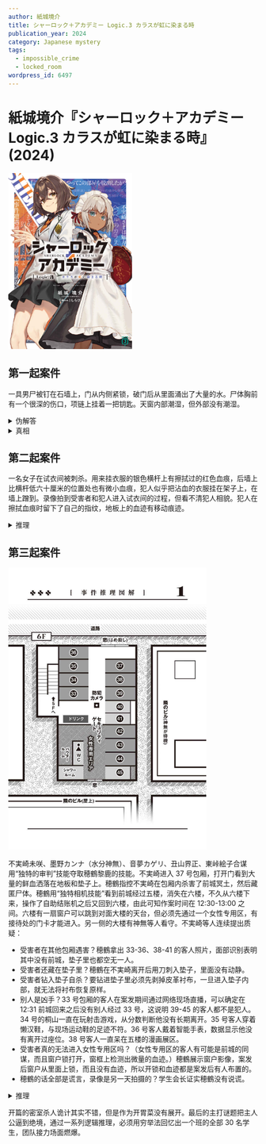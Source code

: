 ```yaml
---
author: 紙城境介
title: シャーロック＋アカデミー Logic.3 カラスが虹に染まる時
publication_year: 2024
category: Japanese mystery
tags:
  - impossible_crime
  - locked_room
wordpress_id: 6497
---
```


# 紙城境介『シャーロック＋アカデミー Logic.3 カラスが虹に染まる時』(2024)

<img src=images/2024_cover.jpg width=250/>

## 第一起案件

一具男尸被钉在石墙上，门从内侧紧锁，破门后从里面涌出了大量的水。尸体胸前有一个很深的伤口，项链上挂着一把钥匙。天窗内部潮湿，但外部没有潮湿。

<details><summary>伪解答</summary>
罪犯将地下室灌满水，然后靠浮在水面上，从原本够不着的天窗逃出。
</details>

<details><summary>真相</summary>
犯人取下书架上的书，钻进腾出的空隙里，利用书架内残留的空气，藏在被水淹没的房间里。密室打开后，书架被洪水冲到走廊外面，他从书架下面爬出。
</details>

## 第二起案件

一名女子在试衣间被刺杀。用来挂衣服的银色横杆上有擦拭过的红色血痕，后墙上比横杆低六十厘米的位置处也有微小血痕，犯人似乎把沾血的衣服挂在架子上，在墙上蹭到。录像拍到受害者和犯人进入试衣间的过程，但看不清犯人相貌。犯人在擦拭血痕时留下了自己的指纹，地板上的血迹有移动痕迹。

<details><summary>推理</summary>
犯人戴着手套用刀刺杀了受害者，随后用沾血的手触碰了墙壁，留下了血痕。犯人摘下手套是为了操作智能手机，地上的血迹说明犯人站在血泊处停留了一段时间操作手机。犯人脱掉衣服是为了摘下手套，这说明犯人穿着连体紧身衣。隔壁区域有专英雄秀剧场，犯人扮演英雄人物。
</details>

## 第三起案件

<img src=images/2024_map.jpg width=400/>

不実崎未咲、墨野カンナ（水分神無）、音夢カゲリ、丑山界正、東峠絵子合谋用“独特的审判”技能夺取穂鶴黎鹿的技能。不実崎进入 37 号包厢，打开门看到大量的鲜血洒落在地板和垫子上。穂鶴指控不実崎在包厢内杀害了前城冥土，然后藏匿尸体。穂鶴用“独特相机技能”看到前城经过五楼，消失在六楼，不久从六楼下来，操作了自助结账机之后又回到六楼，由此可知作案时间在 12:30-13:00 之间。六楼有一扇窗户可以跳到对面大楼的天台，但必须先通过一个女性专用区，有接待处的门卡才能进入。另一侧的大楼有神無等人看守。不実崎等人连续提出质疑：
* 受害者在其他包厢遇害？穂鶴拿出 33-36、38-41 的客人照片，面部识别表明其中没有前城，垫子里也都空无一人。
* 受害者还藏在垫子里？穂鶴在不実崎离开后用刀刺入垫子，里面没有动静。
* 受害者钻入垫子自杀？要钻进垫子里必须先剥掉皮革衬布，一旦进入垫子内部，就无法将衬布恢复原样。
* 别人是凶手？33 号包厢的客人在案发期间通过网络现场直播，可以确定在 12:31 前城回来之后没有别人经过 33 号，这说明 39-45 的客人都不是犯人。34 号的桐山一直在玩射击游戏，从分数判断他没有长期离开。35 号客人穿着懒汉鞋，与现场运动鞋的足迹不符。36 号客人戴着智能手表，数据显示他没有离开过座位。38 号客人一直呆在五楼的漫画展区。
* 受害者真的无法进入女性专用区吗？（女性专用区的客人有可能是前城的同谋，而且窗户锁打开，窗框上检测出微量的血迹。）穂鶴展示窗户影像，案发后窗户从里面上锁，而且没有血迹，所以开锁和血迹都是案发后有人布置的。
* 穂鶴的话全部是谎言，录像是另一天拍摄的？学生会长证实穂鶴没有说谎。

<details><summary>推理</summary>
从六楼下来的前城冥土是另一人变装，等他回到六楼后解除伪装，就变成了另外一人。六楼包厢的客人中只有桐山巧一人素颜，所以是他伪装成前城。按照规则在考试中不得冒充其他学生，不然便会受到处罚，桐山已经因为使用通讯设备受到过一次处罚，如果受到第二次处罚就会被取消考试资格，可是这并没有发生。这是因为前城不是一年级一班的学生，所以冒充前城不会受到处罚！不実崎、界正、神無为了证实前城不是一年级一班的学生，合力回忆起 30 名学生中的 29 名，但还有一人回忆不起来，穂鶴说那一人就是 24 号前城冥土。不実崎的朋友祭舘こよみ、Rona Goldie 积分为最低分 0 分并列第 119 名（伏线），一年级学生总数 121 人，说明还有一人得了 0 分。2-4 班没有其他的 0 分或者退学生，只可能一班有人得了 0 分。穂鶴说班上所有人都保持了中等以上的排名，说明有人在考试开始前已经被退学，那就是前城冥土！化野粧在穂鶴的命令下帮助桐山巧变装冒充前城。
</details>

开篇的密室杀人诡计其实不错，但是作为开胃菜没有展开。最后的主打谜题把主人公逼到绝境，通过一系列逻辑推理，必须用穷举法回忆出一个班的全部 30 名学生，团队接力场面燃爆。